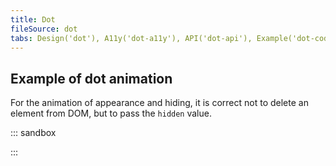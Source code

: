 ```yaml
---
title: Dot
fileSource: dot
tabs: Design('dot'), A11y('dot-a11y'), API('dot-api'), Example('dot-code'), Changelog('dot-changelog')
---
```


## Example of dot animation

For the animation of appearance and hiding, it is correct not to delete an element from DOM, but to pass the `hidden` value.

::: sandbox

<script lang="tsx" src="examples/example_of_dot_animation.tsx"></script>

:::
